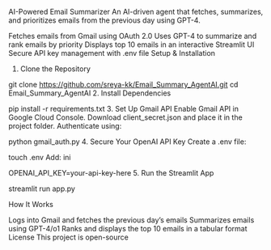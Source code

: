 AI-Powered Email Summarizer
An AI-driven agent that fetches, summarizes, and prioritizes emails from the previous day using GPT-4.


Fetches emails from Gmail using OAuth 2.0
Uses GPT-4 to summarize and rank emails by priority
Displays top 10 emails in an interactive Streamlit UI
Secure API key management with .env file
Setup & Installation
1. Clone the Repository


git clone https://github.com/sreya-kk/Email_Summary_AgentAI.git
cd Email_Summary_AgentAI
2. Install Dependencies


pip install -r requirements.txt
3. Set Up Gmail API
Enable Gmail API in Google Cloud Console.
Download client_secret.json and place it in the project folder.
Authenticate using:


python gmail_auth.py
4. Secure Your OpenAI API Key
Create a .env file:


touch .env
Add:
ini


OPENAI_API_KEY=your-api-key-here
5. Run the Streamlit App


streamlit run app.py

How It Works


Logs into Gmail and fetches the previous day’s emails
Summarizes emails using GPT-4/o1
Ranks and displays the top 10 emails in a tabular format
License
This project is open-source 

